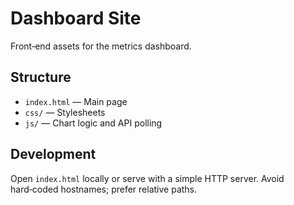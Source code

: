 # Dashboard Site

Front‑end assets for the metrics dashboard.

## Structure

- `index.html` — Main page
- `css/` — Stylesheets
- `js/` — Chart logic and API polling

## Development

Open `index.html` locally or serve with a simple HTTP server. Avoid hard‑coded hostnames; prefer relative paths.
